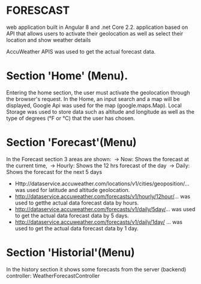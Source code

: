# FORESCAST
web application built in Angular 8 and .net Core 2.2. application based on API that allows users to activate their geolocation as well as select their location and show weather details

AccuWeather APIS was used to get the actual forecast data.

# Section 'Home' (Menu).

Entering the home section, the user must activate the geolocation through the browser's request. In the Home, an input search and a map will be displayed, Google Api was used for the map (google.maps.Map).
Local Storage was used to store data such as altitude and longitude as well as the type of degrees (°F or °C) that the user has chosen.

# Section 'Forecast'(Menu)

In the Forecast section 3 areas are shown:
 -> Now: Shows the forecast at the current time,
 -> Hourly: Shows the 12 hrs forecast of the day
 -> Daily: Shows the forecast for the next 5 days

- Http://dataservice.accuweather.com/locations/v1/cities/geoposition/... was used for latitude and altitude geolocation.
- http://dataservice.accuweather.com/forecasts/v1/hourly/12hour/... was used to getthe actual data forecast data by hours.
- http://dataservice.accuweather.com/forecasts/v1/daily/5day/... was used to get the actual data forecast data by 5 days.
- http://dataservice.accuweather.com/forecasts/v1/daily/1day/ ... was used to get the actual data forecast data by 1 day.

# Section 'Historial'(Menu)

In the history section it shows some forecasts from the server (backend) controller: WeatherForecastController








